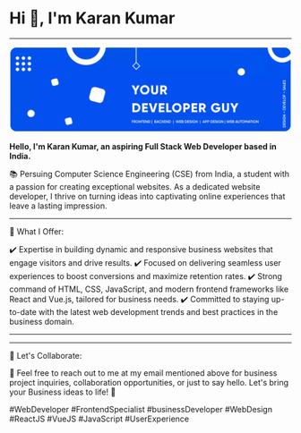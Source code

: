 <h1 align="left">Hi 👋, I'm Karan Kumar</h1>
<hr></hr>
<p align="left"> <img src="/src/assets/github-banner.webp" alt="karandeveloper" /> </p>

<p align="left"><b>Hello, I'm Karan Kumar, an aspiring Full Stack Web Developer based in India.</b></p>

📚 Persuing Computer Science Engineering (CSE) from India, a student with a passion for creating exceptional websites. As a dedicated website developer, I thrive on turning ideas into captivating online experiences that leave a lasting impression.

<hr></hr>

🔧 What I Offer:

✔️ Expertise in building dynamic and responsive business websites that engage visitors and drive results.
✔️ Focused on delivering seamless user experiences to boost conversions and maximize retention rates.
✔️ Strong command of HTML, CSS, JavaScript, and modern frontend frameworks like React and Vue.js, tailored for business needs.
✔️ Committed to staying up-to-date with the latest web development trends and best practices in the business domain.

<hr></hr>

<hr></hr>

💼 Let's Collaborate:

📧 Feel free to reach out to me at my email mentioned above for business project inquiries, collaboration opportunities, or just to say hello. Let's bring your Business ideas to life! 🚀

#WebDeveloper #FrontendSpecialist #businessDeveloper #WebDesign #ReactJS #VueJS #JavaScript #UserExperience

